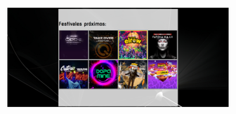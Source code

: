 [![Captura del ejercicio 1](capEjer1.png)](https://jotaaloud.github.io/Desarrollo_aplicaciones_multiplataforma/1DAM/Lenguaje%20de%20marcas%20(web)/Segundo%20trimestre/Ejercicios_Hoja_3/ejercicio_01/ejercicio_01.html  )
